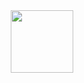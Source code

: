 <div id="header" align="center">
  <img src="https://external-content.duckduckgo.com/iu/?u=https%3A%2F%2Fmedia1.tenor.com%2Fimages%2Fcda2e1e1545a75a7cd0f026e86b46d44%2Ftenor.gif%3Fitemid%3D14664086&f=1&nofb=1&ipt=263373ff59bcbda3ae2c3cd6a237ee72369bd15ac01ce35e9c7d66f80c7d0008&ipo=images" width="100"/>
</div>
